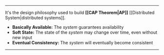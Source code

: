 ***

It's the design philosophy used to build **[[CAP Theorem|AP]]** [[Distributed System|distributed systems]].

- **Basically Available:** The *system* guarantees availability
- **Soft State:** The state of the *system* may change over time, even without new input
- **Eventual Consistency:** The *system* will eventually become consistent

***
